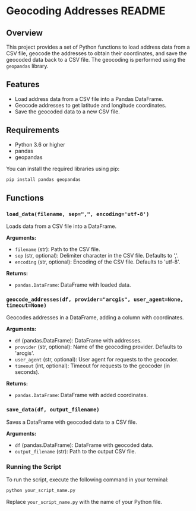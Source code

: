 # Geocoding Addresses README

## Overview
This project provides a set of Python functions to load address data from a CSV file, geocode the addresses to obtain their coordinates, and save the geocoded data back to a CSV file. The geocoding is performed using the `geopandas` library.

## Features
- Load address data from a CSV file into a Pandas DataFrame.
- Geocode addresses to get latitude and longitude coordinates.
- Save the geocoded data to a new CSV file.

## Requirements
- Python 3.6 or higher
- pandas
- geopandas

You can install the required libraries using pip:
```bash
pip install pandas geopandas
```

## Functions

### `load_data(filename, sep=",", encoding='utf-8')`
Loads data from a CSV file into a DataFrame.

**Arguments:**
- `filename` (str): Path to the CSV file.
- `sep` (str, optional): Delimiter character in the CSV file. Defaults to ','.
- `encoding` (str, optional): Encoding of the CSV file. Defaults to 'utf-8'.

**Returns:**
- `pandas.DataFrame`: DataFrame with loaded data.

### `geocode_addresses(df, provider="arcgis", user_agent=None, timeout=None)`
Geocodes addresses in a DataFrame, adding a column with coordinates.

**Arguments:**
- `df` (pandas.DataFrame): DataFrame with addresses.
- `provider` (str, optional): Name of the geocoding provider. Defaults to 'arcgis'.
- `user_agent` (str, optional): User agent for requests to the geocoder.
- `timeout` (int, optional): Timeout for requests to the geocoder (in seconds).

**Returns:**
- `pandas.DataFrame`: DataFrame with added coordinates.

### `save_data(df, output_filename)`
Saves a DataFrame with geocoded data to a CSV file.

**Arguments:**
- `df` (pandas.DataFrame): DataFrame with geocoded data.
- `output_filename` (str): Path to the output CSV file.

### Running the Script
To run the script, execute the following command in your terminal:
```bash
python your_script_name.py
```

Replace `your_script_name.py` with the name of your Python file.
